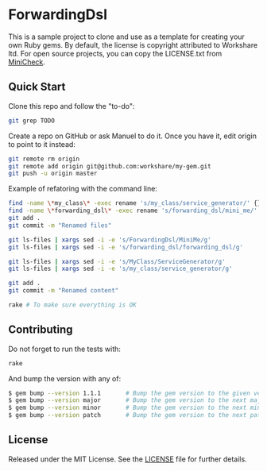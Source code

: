 # ForwardingDsl

This is a sample project to clone and use as a template for creating your own Ruby gems.
By default, the license is copyright attributed to Workshare ltd.
For open source projects, you can copy the LICENSE.txt from [MiniCheck](https://github.com/workshare/mini-check).


## Quick Start

Clone this repo and follow the "to-do":

```bash
git grep TODO
```

Create a repo on GitHub or ask Manuel to do it.
Once you have it, edit origin to point to it instead:

```bash
git remote rm origin
git remote add origin git@github.com:workshare/my-gem.git
git push -u origin master
```

Example of refatoring with the command line:

```bash
find -name \*my_class\* -exec rename 's/my_class/service_generator/' {} \;
find -name \*forwarding_dsl\* -exec rename 's/forwarding_dsl/mini_me/' {} \;
git add .
git commit -m "Renamed files"

git ls-files | xargs sed -i -e 's/ForwardingDsl/MiniMe/g'
git ls-files | xargs sed -i -e 's/forwarding_dsl/forwarding_dsl/g'

git ls-files | xargs sed -i -e 's/MyClass/ServiceGenerator/g'
git ls-files | xargs sed -i -e 's/my_class/service_generator/g'

git add .
git commit -m "Renamed content"

rake # To make sure everything is OK
```




## Contributing

Do not forget to run the tests with:

```bash
rake
```

And bump the version with any of:

```bash
$ gem bump --version 1.1.1       # Bump the gem version to the given version number
$ gem bump --version major       # Bump the gem version to the next major level (e.g. 0.0.1 to 1.0.0)
$ gem bump --version minor       # Bump the gem version to the next minor level (e.g. 0.0.1 to 0.1.0)
$ gem bump --version patch       # Bump the gem version to the next patch level (e.g. 0.0.1 to 0.0.2)
```


## License

Released under the MIT License.
See the [LICENSE](LICENSE.txt) file for further details.
